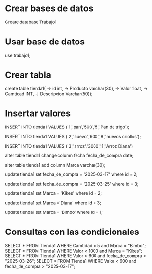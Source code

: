 # Crear bases de datos
Create database Trabajo1
# Usar base de datos
use trabajo1;
# Crear tabla
create table tienda1(
    -> id int,
    -> Producto varchar(30),
    -> Valor float,
    -> Camtidad INT,
    -> Descripcion Varchar(50));
    
# Insertar valores
INSERT INTO tienda1 VALUES ('1','pan','500','5','Pan de trigo');

INSERT INTO tienda1 VALUES ('2','huevo','600','8','huevos criollos');

INSERT INTO tienda1 VALUES ('3','arroz','3000','1','Arroz Diana')

alter table tienda1 change column fecha fecha_de_compra date;

alter table tienda1 add column Marca varchar(30);

update tienda1 set fecha_de_compra = '2025-03-17' where id = 2;

update tienda1 set fecha_de_compra = '2025-03-25' where id = 3;

update tienda1 set Marca = 'Kikes' where id = 2;

update tienda1 set Marca ='Diana' where id = 3;

update tienda1 set Marca = 'Bimbo' where id = 1;



# Consultas con las condicionales

SELECT * FROM Tienda1 WHERE Camtidad = 5 and Marca = "Bimbo";
SELECT * FROM Tienda1 WHERE Valor < 1000 and Marca = "Kikes";
SELECT * FROM Tienda1 WHERE Valor > 600 and fecha_de_compra < "2025-03-26";
SELECT * FROM Tienda1 WHERE Valor < 600 and fecha_de_compra > "2025-03-17";


